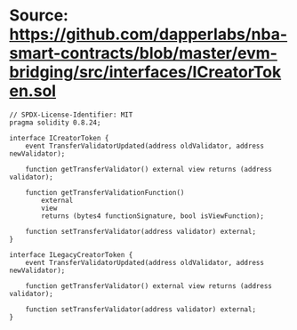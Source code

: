 # Source: https://github.com/dapperlabs/nba-smart-contracts/blob/master/evm-bridging/src/interfaces/ICreatorToken.sol

```
// SPDX-License-Identifier: MIT
pragma solidity 0.8.24;

interface ICreatorToken {
    event TransferValidatorUpdated(address oldValidator, address newValidator);

    function getTransferValidator() external view returns (address validator);

    function getTransferValidationFunction()
        external
        view
        returns (bytes4 functionSignature, bool isViewFunction);

    function setTransferValidator(address validator) external;
}

interface ILegacyCreatorToken {
    event TransferValidatorUpdated(address oldValidator, address newValidator);

    function getTransferValidator() external view returns (address validator);

    function setTransferValidator(address validator) external;
}

```